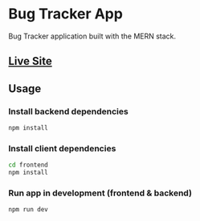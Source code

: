 # Bug Tracker App

Bug Tracker application built with the MERN stack.

## [Live Site](https://jessusrbugtracker.herokuapp.com/)

## Usage

### Install backend dependencies

```bash
npm install
```

### Install client dependencies

```bash
cd frontend
npm install
```

### Run app in development (frontend & backend)

```bash
npm run dev
```

